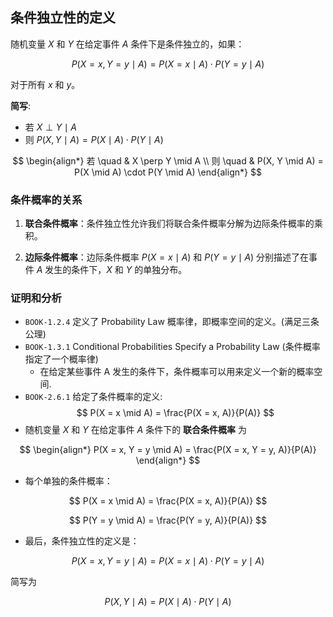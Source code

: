 
## 条件独立性的定义

随机变量 $X$ 和 $Y$ 在给定事件 $A$ 条件下是条件独立的，如果：

$$ P(X = x, Y = y \mid A) = P(X = x \mid A) \cdot P(Y = y \mid A) $$

对于所有 $x$ 和 $y$。


**简写**: 
- 若 $X \perp Y \mid A$
- 则 $P(X, Y \mid A) = P(X \mid A) \cdot P(Y \mid A)$

$$
\begin{align*}
若 \quad & X \perp Y \mid A  \\
则 \quad & P(X, Y \mid A) = P(X \mid A) \cdot P(Y \mid A)
\end{align*}
$$

### 条件概率的关系

1. **联合条件概率**：条件独立性允许我们将联合条件概率分解为边际条件概率的乘积。
   
2. **边际条件概率**：边际条件概率 $P(X = x \mid A)$ 和 $P(Y = y \mid A)$ 分别描述了在事件 $A$ 发生的条件下，$X$ 和 $Y$ 的单独分布。


### 证明和分析

- `BOOK-1.2.4` 定义了 Probability Law  概率律，即概率空间的定义。(满足三条公理)
- `BOOK-1.3.1` Conditional Probabilities Specify a Probability Law (条件概率指定了一个概率律)
  - 在给定某些事件 A 发生的条件下，条件概率可以用来定义一个新的概率空间.
- `BOOK-2.6.1` 给定了条件概率的定义: $$ P(X = x \mid A) = \frac{P(X = x, A)}{P(A)} $$
- 随机变量 $X$ 和 $Y$ 在给定事件 $A$ 条件下的 **联合条件概率** 为

$$
\begin{align*}
P(X = x, Y = y \mid A) = \frac{P(X = x, Y = y, A)}{P(A)}
\end{align*}
$$

- 每个单独的条件概率：

$$
P(X = x \mid A) = \frac{P(X = x, A)}{P(A)}
$$ 

$$
P(Y = y \mid A) = \frac{P(Y = y, A)}{P(A)}
$$

- 最后，条件独立性的定义是：

$$
P(X = x, Y = y \mid A) = P(X = x \mid A) \cdot P(Y = y \mid A)
$$

简写为

$$P(X, Y \mid A) = P(X \mid A) \cdot P(Y \mid A)$$

